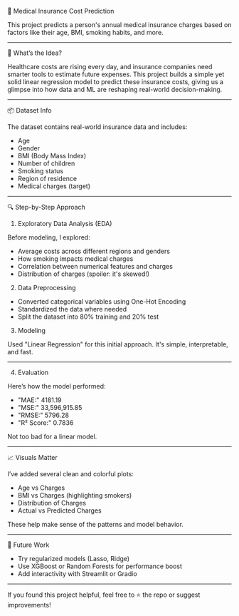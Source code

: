 🏥 Medical Insurance Cost Prediction

This project predicts a person's annual medical insurance charges based on factors like their age,
BMI, smoking habits, and more.

---------------------------------------------------------------------------------------------------

🧠 What’s the Idea?

Healthcare costs are rising every day, and insurance companies need smarter tools to estimate future expenses.
This project builds a simple yet solid linear regression model to predict these insurance costs,
giving us a glimpse into how data and ML are reshaping real-world decision-making.

----------------------------------------------------------------------------------------------------
📦 Dataset Info

The dataset contains real-world insurance data and includes:

- Age
- Gender
- BMI (Body Mass Index)
- Number of children
- Smoking status
- Region of residence
- Medical charges (target)

------------------------------------------------------------------------------------------------------
🔍 Step-by-Step Approach

1. Exploratory Data Analysis (EDA)

Before modeling, I explored:

- Average costs across different regions and genders
- How smoking impacts medical charges
- Correlation between numerical features and charges
- Distribution of charges (spoiler: it's skewed!)
  
2. Data Preprocessing

- Converted categorical variables using One-Hot Encoding  
- Standardized the data where needed  
- Split the dataset into 80% training and 20% test

3. Modeling

Used "Linear Regression" for this initial approach. It's simple, interpretable, and fast.

---------------------------------------------------------------------------------------------------
4. Evaluation

Here’s how the model performed:

- "MAE:" 4181.19
- "MSE:" 33,596,915.85
- "RMSE:" 5796.28
- "R² Score:" 0.7836

Not too bad for a linear model.

-----------------------------------------------------------------------------------------------------
📈 Visuals Matter

I’ve added several clean and colorful plots:

- Age vs Charges
- BMI vs Charges (highlighting smokers)
- Distribution of Charges
- Actual vs Predicted Charges

These help make sense of the patterns and model behavior.

------------------------------------------------------------------------------------------------------

🧪 Future Work

- Try regularized models (Lasso, Ridge)
- Use XGBoost or Random Forests for performance boost
- Add interactivity with Streamlit or Gradio

------------------------------------------------------------------------------------------------------

If you found this project helpful, feel free to ⭐ the repo or suggest improvements!




